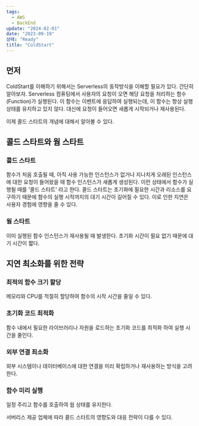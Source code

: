 ```yaml
---
tags:
  - AWS
  - BackEnd
update: "2024-02-01"
date: "2023-09-19"
상태: "Ready"
title: "ColdStart"
---
```

## 먼저

ColdStart를 이해하기 위해서는 Serverless의 동작방식을 이해할 필요가 있다. 간단히 알아보자.
Serverless 컴퓨팅에서 사용자의 요청이 오면 해당 요청을 처리하는 함수(Function)가 실행된다. 이 함수는 이벤트에 응답하여 실행되는데, 이 함수는 항상 실행 상태를 유지하고 있지 않다. 대신에 요청이 들어오면 새롭게 시작되거나 재사용된다.

이제 콜드 스타트의 개념에 대해서 알아볼 수 있다.

## 콜드 스타트와 웜 스타트

### 콜드 스타트

함수가 처음 호출될 때, 아직 사용 가능한 인스턴스가 없거나 지나치게 오래된 인스턴스에 대한 요청이 들어왔을 때 함수 인스턴스가 새롭게 생성된다. 이런 상태에서 함수가 실행될 때를 '콜드 스타트' 라고 한다.
콜드 스타트는 초기화에 필요한 시간과 리소스를 요구하기 때문에 함수의 실행 시작까지의 대기 시간이 길어질 수 있다. 이로 인한 지연은 사용자 경험에 영향을 줄 수 있다.

### 웜 스타트

이미 실행된 함수 인스턴스가 재사용될 때 발생한다. 초기화 시간이 필요 없기 때문에 대기 시간이 짧다.

## 지연 최소화를 위한 전략

### 최적의 함수 크기 할당

메모리와 CPU를 적절히 할당하여 함수의 시작 시간을 줄일 수 있다.

### 초기화 코드 최적화

함수 내에서 필요한 라이브러리나 자원을 로드하는 초기화 코드를 최적화 하여 실행 시간을 줄인다.

### 외부 연결 최소화

외부 시스템이나 데이터베이스에 대한 연결을 미리 확립하거나 재사용하는 방식을 고려한다.

### 함수 미리 실행

일정 주리고 함수를 호출하여 웜 상태를 유지한다.

서버리스 제공 업체에 따라 콜드 스타트의 영향도와 대응 전략이 다를 수 있다.

